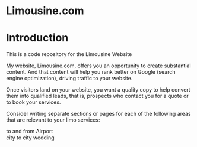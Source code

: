 # Limousine.com

# Introduction
This is a code repository for the Limousine Website

My website, Limousine.com, offers you an opportunity to create substantial content. And that content will help you rank better on Google (search engine optimization), driving traffic to your website.

Once visitors land on your website, you want a quality copy to help convert them into qualified leads, that is, prospects who contact you for a quote or to book your services.

Consider writing separate sections or pages for each of the following areas that are relevant to your limo services:

to and from Airport<br/>
city to city 
wedding
